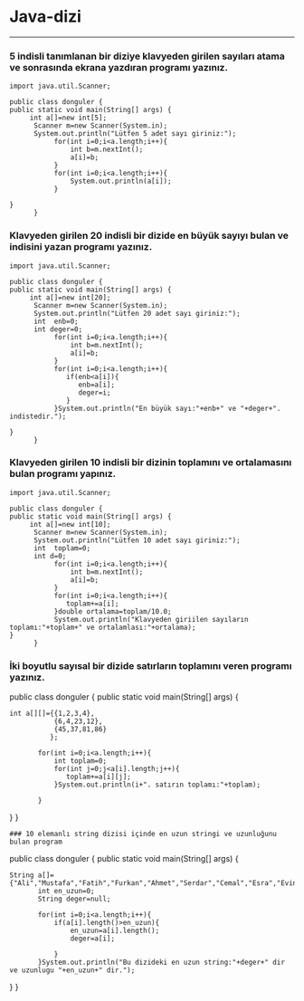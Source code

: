 # Java-dizi
----
### 5 indisli tanımlanan bir diziye klavyeden girilen sayıları atama ve sonrasında ekrana yazdıran programı yazınız.
````
import java.util.Scanner;

public class donguler {
public static void main(String[] args) {
     int a[]=new int[5];
      Scanner m=new Scanner(System.in);
      System.out.println("Lütfen 5 adet sayı giriniz:");
           for(int i=0;i<a.length;i++){
               int b=m.nextInt();
               a[i]=b;
           }
           for(int i=0;i<a.length;i++){
               System.out.println(a[i]);
           }

}
      }
````
### Klavyeden girilen 20 indisli bir dizide en  büyük sayıyı bulan ve indisini yazan programı yazınız.
````
import java.util.Scanner;

public class donguler {
public static void main(String[] args) {
     int a[]=new int[20];
      Scanner m=new Scanner(System.in);
      System.out.println("Lütfen 20 adet sayı giriniz:");
      int  enb=0;
      int deger=0;
           for(int i=0;i<a.length;i++){
               int b=m.nextInt();
               a[i]=b;
           }
           for(int i=0;i<a.length;i++){
              if(enb<a[i]){
                 enb=a[i];
                 deger=i;
              }
           }System.out.println("En büyük sayı:"+enb+" ve "+deger+". indistedir.");

}
      }
````
### Klavyeden girilen 10 indisli bir dizinin toplamını ve ortalamasını bulan programı yapınız.
````
import java.util.Scanner;

public class donguler {
public static void main(String[] args) {
     int a[]=new int[10];
      Scanner m=new Scanner(System.in);
      System.out.println("Lütfen 10 adet sayı giriniz:");
      int  toplam=0;
      int d=0;
           for(int i=0;i<a.length;i++){
               int b=m.nextInt();
               a[i]=b;
           }
           for(int i=0;i<a.length;i++){
              toplam+=a[i];
           }double ortalama=toplam/10.0;
           System.out.println("Klavyeden giriilen sayıların toplamı:"+toplam+" ve ortalamlası:"+ortalama);
}
      }
````
### İki boyutlu sayısal  bir dizide satırların toplamını veren  programı yazınız.
public class donguler {
public static void main(String[] args) {
    
    int a[][]={{1,2,3,4},
               {6,4,23,12},
               {45,37,81,86}
              };
    
           for(int i=0;i<a.length;i++){ 
               int toplam=0;
               for(int j=0;j<a[i].length;j++){
                  toplam+=a[i][j]; 
               }System.out.println(i+". satırın toplamı:"+toplam);
               
           }
      
     
          
}
      }
````
### 10 elemanlı string dizisi içinde en uzun stringi ve uzunluğunu bulan program
````
public class donguler {
public static void main(String[] args) {
    
    String a[]={"Ali","Mustafa","Fatih","Furkan","Ahmet","Serdar","Cemal","Esra","Evindar","Ozan"};
           int en_uzun=0;
           String deger=null;
           
           for(int i=0;i<a.length;i++){
               if(a[i].length()>en_uzun){
                   en_uzun=a[i].length();
                   deger=a[i];
                   
               }
           }System.out.println("Bu dizideki en uzun string:"+deger+" dir ve uzunlugu "+en_uzun+" dir.");
     
          
}
      }
    
````
